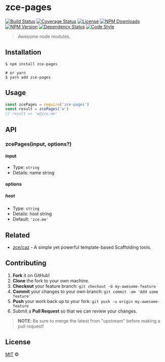 # zce-pages

[![Build Status][actions-img]][actions-url]
[![Coverage Status][codecov-img]][codecov-url]
[![License][license-img]][license-url]
[![NPM Downloads][downloads-img]][downloads-url]
[![NPM Version][version-img]][version-url]
[![Dependency Status][dependency-img]][dependency-url]
[![Code Style][style-img]][style-url]

> Awesome node modules.

## Installation

```shell
$ npm install zce-pages

# or yarn
$ yarn add zce-pages
```

## Usage

<!-- TODO: Introduction of Usage -->

```javascript
const zcePages = require('zce-pages')
const result = zcePages('w')
// result => 'w@zce.me'
```

## API

<!-- TODO: Introduction of API -->

### zcePages(input, options?)

#### input

- Type: `string`
- Details: name string

#### options

##### host

- Type: `string`
- Details: host string
- Default: `'zce.me'`

## Related

- [zce/caz](https://github.com/zce/caz) - A simple yet powerful template-based Scaffolding tools.

## Contributing

1. **Fork** it on GitHub!
2. **Clone** the fork to your own machine.
3. **Checkout** your feature branch: `git checkout -b my-awesome-feature`
4. **Commit** your changes to your own branch: `git commit -am 'Add some feature'`
5. **Push** your work back up to your fork: `git push -u origin my-awesome-feature`
6. Submit a **Pull Request** so that we can review your changes.

> **NOTE**: Be sure to merge the latest from "upstream" before making a pull request!

## License

[MIT](LICENSE) &copy; [](https://fck.me)



[actions-img]: https://img.shields.io/github/workflow/status/andykong207/zce-pages/CI
[actions-url]: https://github.com/andykong207/zce-pages/actions
[codecov-img]: https://img.shields.io/codecov/c/github/andykong207/zce-pages
[codecov-url]: https://codecov.io/gh/andykong207/zce-pages
[license-img]: https://img.shields.io/github/license/andykong207/zce-pages
[license-url]: https://github.com/andykong207/zce-pages/blob/master/LICENSE
[downloads-img]: https://img.shields.io/npm/dm/zce-pages
[downloads-url]: https://npm.im/zce-pages
[version-img]: https://img.shields.io/npm/v/zce-pages
[version-url]: https://npm.im/zce-pages
[dependency-img]: https://img.shields.io/librariesio/github/andykong207/zce-pages
[dependency-url]: https://github.com/andykong207/zce-pages
[style-img]: https://img.shields.io/badge/code_style-standard-brightgreen
[style-url]: https://standardjs.com
